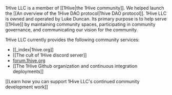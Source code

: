 1Hive LLC is a member of [[1Hive|the 1Hive community]]. We helped launch the [[An overview of the 1Hive DAO protocol|1hive DAO protocol]]. 1Hive LLC is owned and operated by Luke Duncan. Its primary purpose is to help serve [[1Hive]] by maintaining community spaces, participating in community governance, and communicating our vision for the community.

1Hive LLC currently provides the following community services:
* [[_index|1hive.org]]
* [[The cult of 1Hive discord server]]
* [forum.1hive.org](https://forum.1hive.org)
* [[The 1Hive Github organization and continuous integration deployments]]

[[Learn how you can support 1Hive LLC's continued community development work]]



